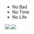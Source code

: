 - No Bad
- No Time
- No Life
<a href="https://github.com/miku-n/github-readme-stats">
  <img align="center" src="https://github-readme-stats.vercel.app/api/pin/?username=miku-n&repo=github-readme-stats" />
</a>
<a href="https://github.com/miku-n/convoychat">
  <img align="center" src="https://github-readme-stats.vercel.app/api/pin/?username=miku-n&repo=convoychat" />
</a>


<!---
MIKU-N/MIKU-N is a ✨ special ✨ repository because its `README.md` (this file) appears on your GitHub profile.
You can click the Preview link to take a look at your changes.
--->

